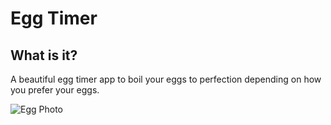 # Egg Timer

## What is it?
A beautiful egg timer app to boil your eggs to perfection depending on how you prefer your eggs. 

![Egg Photo](https://github.com/ldizon8/iOS-Development/blob/master/EggTimer-iOS13/egg.png)


